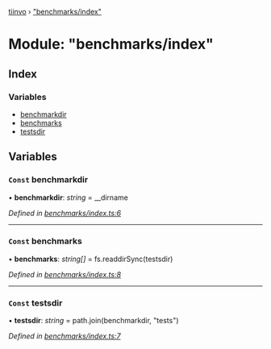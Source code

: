 [tiinvo](../README.md) › ["benchmarks/index"](_benchmarks_index_.md)

# Module: "benchmarks/index"

## Index

### Variables

* [benchmarkdir](_benchmarks_index_.md#const-benchmarkdir)
* [benchmarks](_benchmarks_index_.md#const-benchmarks)
* [testsdir](_benchmarks_index_.md#const-testsdir)

## Variables

### `Const` benchmarkdir

• **benchmarkdir**: *string* = __dirname

*Defined in [benchmarks/index.ts:6](https://github.com/OctoD/tiinvo/blob/6df333b/src/benchmarks/index.ts#L6)*

___

### `Const` benchmarks

• **benchmarks**: *string[]* = fs.readdirSync(testsdir)

*Defined in [benchmarks/index.ts:8](https://github.com/OctoD/tiinvo/blob/6df333b/src/benchmarks/index.ts#L8)*

___

### `Const` testsdir

• **testsdir**: *string* = path.join(benchmarkdir, "tests")

*Defined in [benchmarks/index.ts:7](https://github.com/OctoD/tiinvo/blob/6df333b/src/benchmarks/index.ts#L7)*
